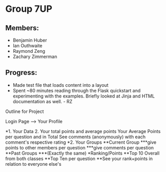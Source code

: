 Group 7UP
=========

## Members: ##

* Benjamin Huber
* Ian Outhwaite
* Raymond Zeng
* Zachary Zimmerman

## Progress: ##

* Made test file that loads content into a layout
* Spent ~80 minutes reading through the Flask quickstart and experimenting with the examples. Briefly looked at Jinja and HTML documentation as well. - RZ
  
Outline for Project

Login Page -->
Your Profile

*1. Your Data
    2. Your total points and average points
    Your Average Points per question and in Total 
    See comments (anonymously) with each comment's respective  rating
*2. Your Groups
**Current Group
***give points to other members per question
***give comments per question
**Past Groups
***(Exactly the same)
*Ranking/Points
**Top 10 Overall from both classes
**Top Ten per question
 **See your rank+points in relation to everyone else's
